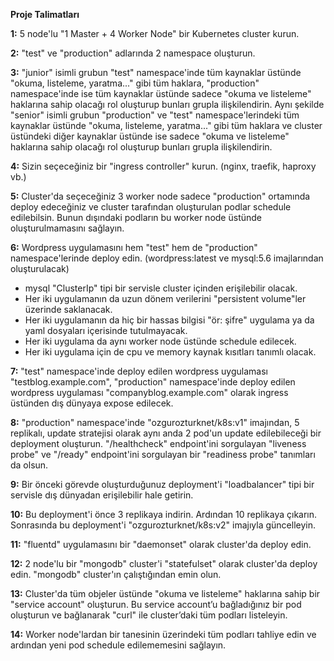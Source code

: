 **Proje Talimatları**

**1:** 5 node'lu "1 Master + 4 Worker Node" bir Kubernetes cluster kurun. 

**2:** "test" ve "production" adlarında 2 namespace oluşturun.

**3:** "junior" isimli grubun "test" namespace'inde tüm kaynaklar üstünde "okuma, listeleme, yaratma..." gibi tüm haklara, "production" namespace'inde ise tüm kaynaklar üstünde sadece "okuma ve listeleme" haklarına sahip olacağı rol oluşturup bunları grupla ilişkilendirin. Aynı şekilde "senior" isimli grubun "production" ve "test" namespace'lerindeki tüm kaynaklar üstünde "okuma, listeleme, yaratma..." gibi tüm haklara ve cluster üstündeki diğer kaynaklar üstünde ise sadece "okuma ve listeleme" haklarına sahip olacağı rol oluşturup bunları grupla ilişkilendirin.

**4:** Sizin seçeceğiniz bir "ingress controller" kurun. (nginx, traefik, haproxy vb.)

**5:** Cluster'da seçeceğiniz 3 worker node sadece "production" ortamında deploy edeceğiniz ve cluster tarafından oluşturulan podlar schedule edilebilsin. Bunun dışındaki podların bu worker node üstünde oluşturulmamasını sağlayın. 

**6:** Wordpress uygulamasını hem "test" hem de "production" namespace'lerinde deploy edin. (wordpress:latest ve mysql:5.6 imajlarından oluşturulacak)

- mysql "ClusterIp" tipi bir servisle cluster içinden erişilebilir olacak. 
- Her iki uygulamanın da uzun dönem verilerini "persistent volume"ler üzerinde saklanacak.
- Her iki uygulamanın da hiç bir hassas bilgisi "ör: şifre" uygulama ya da yaml dosyaları içerisinde tutulmayacak. 
- Her iki uygulama da aynı worker node üstünde schedule edilecek.
- Her iki uygulama için de cpu ve memory kaynak kısıtları tanımlı olacak.  

**7:** "test" namespace'inde deploy edilen wordpress uygulaması "testblog.example.com", "production" namespace'inde deploy edilen wordpress uygulaması "companyblog.example.com" olarak ingress üstünden dış dünyaya expose edilecek. 

**8:** "production" namespace'inde "ozgurozturknet/k8s:v1" imajından, 5 replikalı, update stratejisi olarak aynı anda 2 pod'un update edilebileceği bir deployment oluşturun. "/healthcheck" endpoint'ini sorgulayan "liveness probe" ve "/ready" endpoint'ini sorgulayan bir "readiness probe" tanımları da olsun. 

**9:** Bir önceki görevde oluşturduğunuz deployment'i "loadbalancer" tipi bir servisle dış dünyadan erişilebilir hale getirin. 

**10:** Bu deployment'i önce 3 replikaya indirin. Ardından 10 replikaya çıkarın. Sonrasında bu deployment'i "ozgurozturknet/k8s:v2" imajıyla güncelleyin.

**11:** "fluentd" uygulamasını bir "daemonset" olarak cluster'da deploy edin. 

**12:** 2 node'lu bir "mongodb" cluster'i "statefulset" olarak cluster'da deploy edin. "mongodb" cluster'ın çalıştığından emin olun. 

**13:** Cluster'da tüm objeler üstünde "okuma ve listeleme" haklarına sahip bir "service account" oluşturun. Bu service account’u bağladığınız bir pod oluşturun ve bağlanarak "curl" ile cluster’daki tüm podları listeleyin. 

**14:** Worker node'lardan bir tanesinin üzerindeki tüm podları tahliye edin ve ardından yeni pod schedule edilememesini sağlayın. 